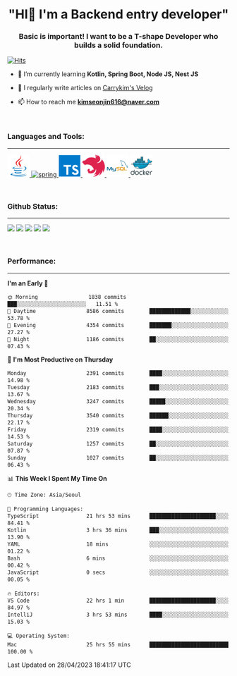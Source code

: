 <h1 align="center">"HI👋 I'm a Backend entry developer" </h1>
<h3 align="center">Basic is important! I want to be a T-shape Developer who builds a solid foundation.</h3>

[![Hits](https://hits.seeyoufarm.com/api/count/incr/badge.svg?url=https%3A%2F%2Fgithub.com%2Fgimseonjin&count_bg=%2318BFE5&title_bg=%23555555&icon=ko-fi.svg&icon_color=%23E7E7E7&title=hits&edge_flat=false)](https://hits.seeyoufarm.com)

- 🌱 I’m currently learning **Kotlin, Spring Boot, Node JS, Nest JS**

- 📝 I regularly write articles on [Carrykim's Velog](https://velog.io/@carrykim)

- 📫 How to reach me **kimseonjin616@naver.com**

<br/>

<h3 align="left">Languages and Tools:</h3>

***

<p align="left"> 
 <a href="https://www.java.com" target="_blank" rel="noreferrer"> <img src="https://raw.githubusercontent.com/devicons/devicon/master/icons/java/java-original.svg" alt="java" width="10%" height="10%"/> </a>
 <a href="https://spring.io/" target="_blank" rel="noreferrer"> <img src="https://www.vectorlogo.zone/logos/springio/springio-icon.svg" alt="spring" width="10%" height="10%"/> </a>
  <a href="https://www.typescriptlang.org/" target="_blank" rel="noreferrer"> <img src="https://raw.githubusercontent.com/devicons/devicon/master/icons/typescript/typescript-original.svg" alt="typescript" width="10%" height="10%"/> </a>
<a href="https://nestjs.com/" target="_blank" rel="noreferrer"> <img src="https://raw.githubusercontent.com/devicons/devicon/master/icons/nestjs/nestjs-plain.svg" alt="nestjs" width="10%" height="10%"/> </a> 
<a href="https://www.mysql.com/" target="_blank" rel="noreferrer"> <img src="https://raw.githubusercontent.com/devicons/devicon/master/icons/mysql/mysql-original-wordmark.svg" alt="mysql" width="10%" height="10%"/>  </a>
 <a href="https://www.docker.com/" target="_blank" rel="noreferrer"> <img src="https://raw.githubusercontent.com/devicons/devicon/master/icons/docker/docker-original-wordmark.svg" alt="docker" width="10%" height="10%"/> </a>
 </p>
</p>

<br/>

<h3 align="left">Github Status:</h3>

***

![](http://github-profile-summary-cards.vercel.app/api/cards/profile-details?username=gimseonjin&theme=nord_bright)
![](http://github-profile-summary-cards.vercel.app/api/cards/repos-per-language?username=gimseonjin&theme=nord_bright)
![](http://github-profile-summary-cards.vercel.app/api/cards/most-commit-language?username=gimseonjin&theme=nord_bright)
![](http://github-profile-summary-cards.vercel.app/api/cards/stats?username=gimseonjin&theme=nord_bright)
![](http://github-profile-summary-cards.vercel.app/api/cards/productive-time?username=gimseonjin&theme=nord_bright&utcOffset=8)


<br/>

<h3 align="left">Performance:</h3>

***

<!--START_SECTION:waka-->
**I'm an Early 🐤** 

```text
🌞 Morning                1838 commits        ███░░░░░░░░░░░░░░░░░░░░░░   11.51 % 
🌆 Daytime                8586 commits        █████████████░░░░░░░░░░░░   53.78 % 
🌃 Evening                4354 commits        ███████░░░░░░░░░░░░░░░░░░   27.27 % 
🌙 Night                  1186 commits        ██░░░░░░░░░░░░░░░░░░░░░░░   07.43 % 
```
📅 **I'm Most Productive on Thursday** 

```text
Monday                   2391 commits        ████░░░░░░░░░░░░░░░░░░░░░   14.98 % 
Tuesday                  2183 commits        ███░░░░░░░░░░░░░░░░░░░░░░   13.67 % 
Wednesday                3247 commits        █████░░░░░░░░░░░░░░░░░░░░   20.34 % 
Thursday                 3540 commits        ██████░░░░░░░░░░░░░░░░░░░   22.17 % 
Friday                   2319 commits        ████░░░░░░░░░░░░░░░░░░░░░   14.53 % 
Saturday                 1257 commits        ██░░░░░░░░░░░░░░░░░░░░░░░   07.87 % 
Sunday                   1027 commits        ██░░░░░░░░░░░░░░░░░░░░░░░   06.43 % 
```


📊 **This Week I Spent My Time On** 

```text
🕑︎ Time Zone: Asia/Seoul

💬 Programming Languages: 
TypeScript               21 hrs 53 mins      █████████████████████░░░░   84.41 % 
Kotlin                   3 hrs 36 mins       ███░░░░░░░░░░░░░░░░░░░░░░   13.90 % 
YAML                     18 mins             ░░░░░░░░░░░░░░░░░░░░░░░░░   01.22 % 
Bash                     6 mins              ░░░░░░░░░░░░░░░░░░░░░░░░░   00.42 % 
JavaScript               0 secs              ░░░░░░░░░░░░░░░░░░░░░░░░░   00.05 % 

🔥 Editors: 
VS Code                  22 hrs 1 min        █████████████████████░░░░   84.97 % 
IntelliJ                 3 hrs 53 mins       ████░░░░░░░░░░░░░░░░░░░░░   15.03 % 

💻 Operating System: 
Mac                      25 hrs 55 mins      █████████████████████████   100.00 % 
```


 Last Updated on 28/04/2023 18:41:17 UTC
<!--END_SECTION:waka-->

<div align="center">
  
